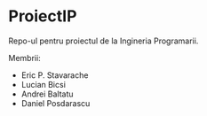 # ProiectIP

Repo-ul pentru proiectul de la Ingineria Programarii.

Membrii:

- Eric P. Stavarache
- Lucian Bicsi
- Andrei Baltatu
- Daniel Posdarascu

